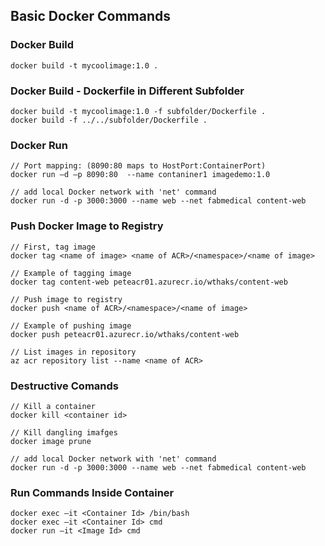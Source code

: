 ## Basic Docker Commands

### Docker Build
```
docker build -t mycoolimage:1.0 .
```

### Docker Build - Dockerfile in Different Subfolder
```
docker build -t mycoolimage:1.0 -f subfolder/Dockerfile .
docker build -f ../../subfolder/Dockerfile .
```

### Docker Run
```
// Port mapping: (8090:80 maps to HostPort:ContainerPort)
docker run –d –p 8090:80  --name contaniner1 imagedemo:1.0

// add local Docker network with 'net' command
docker run -d -p 3000:3000 --name web --net fabmedical content-web
```

### Push Docker Image to Registry
```
// First, tag image
docker tag <name of image> <name of ACR>/<namespace>/<name of image>

// Example of tagging image
docker tag content-web peteacr01.azurecr.io/wthaks/content-web

// Push image to registry
docker push <name of ACR>/<namespace>/<name of image> 

// Example of pushing image
docker push peteacr01.azurecr.io/wthaks/content-web 

// List images in repository
az acr repository list --name <name of ACR>
```

### Destructive Comands
```
// Kill a container
docker kill <container id>

// Kill dangling imafges
docker image prune 

// add local Docker network with 'net' command
docker run -d -p 3000:3000 --name web --net fabmedical content-web
```

### Run Commands Inside Container
```
docker exec –it <Container Id> /bin/bash
docker exec –it <Container Id> cmd
docker run –it <Image Id> cmd
```
